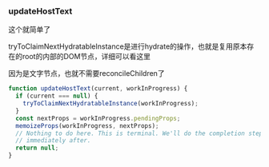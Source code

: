 ### updateHostText
这个就简单了

tryToClaimNextHydratableInstance是进行hydrate的操作，也就是复用原本存在的root的内部的DOM节点，详细可以看这里

因为是文字节点，也就不需要reconcileChildren了

```ts
function updateHostText(current, workInProgress) {
  if (current === null) {
    tryToClaimNextHydratableInstance(workInProgress);
  }
  const nextProps = workInProgress.pendingProps;
  memoizeProps(workInProgress, nextProps);
  // Nothing to do here. This is terminal. We'll do the completion step
  // immediately after.
  return null;
}
```